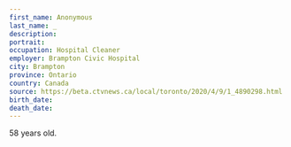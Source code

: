 ```yaml
---
first_name: Anonymous
last_name: _
description: 
portrait: 
occupation: Hospital Cleaner
employer: Brampton Civic Hospital
city: Brampton
province: Ontario
country: Canada
source: https://beta.ctvnews.ca/local/toronto/2020/4/9/1_4890298.html
birth_date: 
death_date: 
---
```


58 years old.
